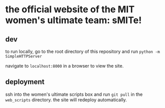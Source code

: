 # the official website of the MIT women's ultimate team: sMITe!

## dev
to run locally, go to the root directory of this repository and run `python -m SimpleHTTPServer`

navigate to `localhost:8000` in a browser to view the site.

## deployment
ssh into the women's ultimate scripts box and run `git pull` in the `web_scripts` directory. the site will redeploy automatically. 
